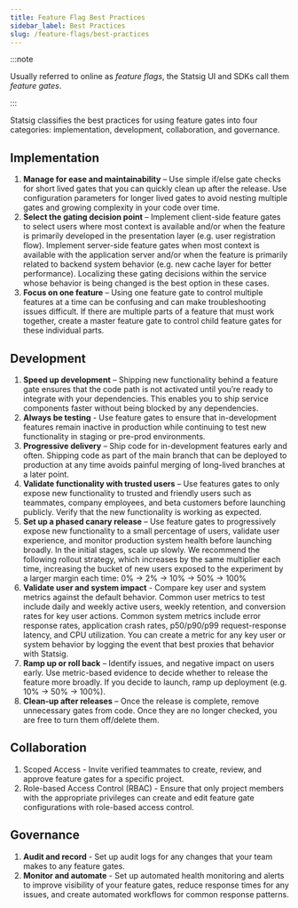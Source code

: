 ```yaml
---
title: Feature Flag Best Practices
sidebar_label: Best Practices
slug: /feature-flags/best-practices
---
```


:::note

Usually referred to online as _feature flags_, the Statsig UI and SDKs call them _feature gates_.

:::

Statsig classifies the best practices for using feature gates into four categories: implementation, development, collaboration, and governance.

## Implementation

1. **Manage for ease and maintainability** – Use simple if/else gate checks for short lived gates that you can quickly clean up after the release. Use configuration parameters for longer lived gates to avoid nesting multiple gates and growing complexity in your code over time.
2. **Select the gating decision point** – Implement client-side feature gates to select users where most context is available and/or when the feature is primarily developed in the presentation layer (e.g. user registration flow). Implement server-side feature gates when most context is available with the application server and/or when the feature is primarily related to backend system behavior (e.g. new cache layer for better performance). Localizing these gating decisions within the service whose behavior is being changed is the best option in these cases.
3. **Focus on one feature** – Using one feature gate to control multiple features at a time can be confusing and can make troubleshooting issues difficult. If there are multiple parts of a feature that must work together, create a master feature gate to control child feature gates for these individual parts.

## Development

1. **Speed up development** – Shipping new functionality behind a feature gate ensures that the code path is not activated until you’re ready to integrate with your dependencies. This enables you to ship service components faster without being blocked by any dependencies.
2. **Always be testing** - Use feature gates to ensure that in-development features remain inactive in production while continuing to test new functionality in staging or pre-prod environments.
3. **Progressive delivery** – Ship code for in-development features early and often. Shipping code as part of the main branch that can be deployed to production at any time avoids painful merging of long-lived branches at a later point.
4. **Validate functionality with trusted users** – Use features gates to only expose new functionality to trusted and friendly users such as teammates, company employees, and beta customers before launching publicly. Verify that the new functionality is working as expected.
5. **Set up a phased canary release** – Use feature gates to progressively expose new functionality to a small percentage of users, validate user experience, and monitor production system health before launching broadly. In the initial stages, scale up slowly. We recommend the following rollout strategy, which increases by the same multiplier each time, increasing the bucket of new users exposed to the experiment by a larger margin each time: 0% -> 2% -> 10% -> 50% -> 100%
6. **Validate user and system impact** - Compare key user and system metrics against the default behavior. Common user metrics to test include daily and weekly active users, weekly retention, and conversion rates for key user actions. Common system metrics include error response rates, application crash rates, p50/p90/p99 request-response latency, and CPU utilization. You can create a metric for any key user or system behavior by logging the event that best proxies that behavior with Statsig.
7. **Ramp up or roll back** – Identify issues, and negative impact on users early. Use metric-based evidence to decide whether to release the feature more broadly. If you decide to launch, ramp up deployment (e.g. 10% -> 50% -> 100%).
8. **Clean-up after releases** – Once the release is complete, remove unnecessary gates from code. Once they are no longer checked, you are free to turn them off/delete them.

## Collaboration

1. Scoped Access - Invite verified teammates to create, review, and approve feature gates for a specific project.
2. Role-based Access Control (RBAC) - Ensure that only project members with the appropriate privileges can create and edit feature gate configurations with role-based access control.

## Governance

1. **Audit and record** - Set up audit logs for any changes that your team makes to any feature gates.
2. **Monitor and automate** - Set up automated health monitoring and alerts to improve visibility of your feature gates, reduce response times for any issues, and create automated workflows for common response patterns.
